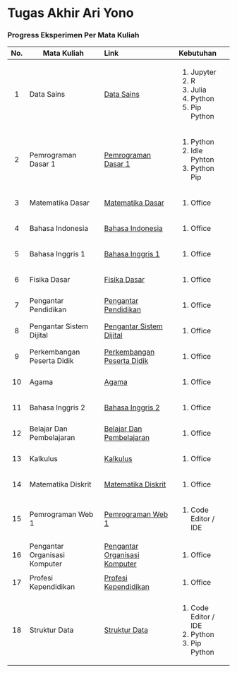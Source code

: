 # Tugas Akhir Ari Yono

### Progress Eksperimen Per Mata Kuliah
| No. | Mata Kuliah | Link | Kebutuhan | 
| :-: | ----------- | :---- | :---- |
| 1 | Data Sains | [Data Sains](Dokumentasi/Data_Sains/data_sains.md) | <ol><li>Jupyter</li> <li>R</li> <li>Julia</li> <li>Python</li><li>Pip Python</li></ol> |
| 2 | Pemrograman Dasar 1 | [Pemrograman Dasar 1](Dokumentasi/Pemrograman_Dasar_1/pemdas_1.md) | <ol><li>Python</li><li>Idle Pyhton</li><li>Python Pip</li></ol> |
| 3 | Matematika Dasar | [Matematika Dasar](Dokumentasi/Matematika_Dasar/matematika_dasar.md) | <ol><li>Office</li></ol> |
| 4 | Bahasa Indonesia | [Bahasa Indonesia](Dokumentasi/Bahasa_Indonesia/bahasa_indo.md) | <ol><li>Office</li></ol> |
| 5 | Bahasa Inggris 1 | [Bahasa Inggris 1](Dokumentasi/Bahasa_Inggris_1/bahasa_inggris1.md) | <ol><li>Office</li></ol> |
| 6 | Fisika Dasar | [Fisika Dasar](Dokumentasi/Fisika_Dasar/fisika_dasar.md) | <ol><li>Office</li></ol> |
| 7 | Pengantar Pendidikan | [Pengantar Pendidikan](Dokumentasi/Pengantar_Pendidikan/pengantar_pendidikan.md) | <ol><li>Office</li></ol> |
| 8 | Pengantar Sistem Dijital | [Pengantar Sistem Dijital](Dokumentasi/Pengantar_Sistem_Dijital/pengantar_sistem_dijital.md) | <ol><li>Office</li></ol> |
| 9 | Perkembangan Peserta Didik | [Perkembangan Peserta Didik](Dokumentasi/Perkembangan_Peserta_Didik/perkembangan_peserta_didik.md) | <ol><li>Office</li></ol> |
| 10 | Agama | [Agama](Dokumentasi/Agama/Agama.md) | <ol><li>Office</li></ol> |
| 11 | Bahasa Inggris 2 | [Bahasa Inggris 2](Dokumentasi/Bahasa_Inggris_2/Bahasa_Inggris_2.md) | <ol><li>Office</li></ol> |
| 12 | Belajar Dan Pembelajaran | [Belajar Dan Pembelajaran](Dokumentasi/Belajar_Dan_Pembelajaran/Belajar_Dan_Pembelajaran.md) | <ol><li>Office</li></ol> |
| 13 | Kalkulus | [Kalkulus](Dokumentasi/Kalkulus/Kalkulus.md) | <ol><li>Office</li></ol> |
| 14 | Matematika Diskrit | [Matematika Diskrit](Dokumentasi/Matematika_Diskrit/Matematika_Diskrit.md) | <ol><li>Office</li></ol> |
| 15 | Pemrograman Web 1 | [Pemrograman Web 1](Dokumentasi/Pemrograman_Web_1/Pemrograman_Web_1.md) | <ol><li>Code Editor / IDE</li></ol> |
| 16 | Pengantar Organisasi Komputer | [Pengantar Organisasi Komputer](Dokumentasi/Pengantar_Organisasi_Komputer/Pengantar_Organisasi_Komputer.md) | <ol><li>Office</li></ol> |
| 17 | Profesi Kependidikan | [Profesi Kependidikan](Dokumentasi/Profesi_Kependidikan/Profesi_Kependidikan.md) | <ol><li>Office</li></ol> |
| 18 | Struktur Data | [Struktur Data](Dokumentasi/Struktur_Data/Struktur_Data.md) | <ol><li>Code Editor / IDE</li><li>Python</li><li>Pip Python</li></ol> |



